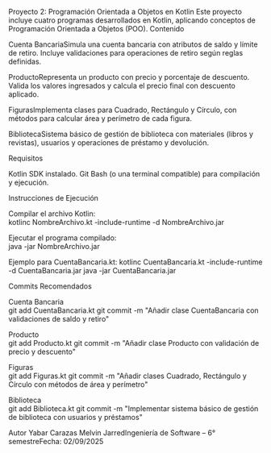 Proyecto 2: Programación Orientada a Objetos en Kotlin
Este proyecto incluye cuatro programas desarrollados en Kotlin, aplicando conceptos de Programación Orientada a Objetos (POO).
Contenido

Cuenta BancariaSimula una cuenta bancaria con atributos de saldo y límite de retiro. Incluye validaciones para operaciones de retiro según reglas definidas.

ProductoRepresenta un producto con precio y porcentaje de descuento. Valida los valores ingresados y calcula el precio final con descuento aplicado.

FigurasImplementa clases para Cuadrado, Rectángulo y Círculo, con métodos para calcular área y perímetro de cada figura.

BibliotecaSistema básico de gestión de biblioteca con materiales (libros y revistas), usuarios y operaciones de préstamo y devolución.


Requisitos

Kotlin SDK instalado.
Git Bash (o una terminal compatible) para compilación y ejecución.

Instrucciones de Ejecución

Compilar el archivo Kotlin:  
kotlinc NombreArchivo.kt -include-runtime -d NombreArchivo.jar


Ejecutar el programa compilado:  
java -jar NombreArchivo.jar



Ejemplo para CuentaBancaria.kt:
kotlinc CuentaBancaria.kt -include-runtime -d CuentaBancaria.jar
java -jar CuentaBancaria.jar

Commits Recomendados

Cuenta Bancaria  
git add CuentaBancaria.kt
git commit -m "Añadir clase CuentaBancaria con validaciones de saldo y retiro"


Producto  
git add Producto.kt
git commit -m "Añadir clase Producto con validación de precio y descuento"


Figuras  
git add Figuras.kt
git commit -m "Añadir clases Cuadrado, Rectángulo y Círculo con métodos de área y perímetro"


Biblioteca  
git add Biblioteca.kt
git commit -m "Implementar sistema básico de gestión de biblioteca con usuarios y préstamos"



Autor
Yabar Carazas Melvin JarredIngeniería de Software – 6° semestreFecha: 02/09/2025
